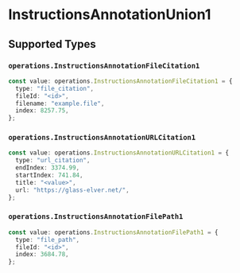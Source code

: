 # InstructionsAnnotationUnion1


## Supported Types

### `operations.InstructionsAnnotationFileCitation1`

```typescript
const value: operations.InstructionsAnnotationFileCitation1 = {
  type: "file_citation",
  fileId: "<id>",
  filename: "example.file",
  index: 8257.75,
};
```

### `operations.InstructionsAnnotationURLCitation1`

```typescript
const value: operations.InstructionsAnnotationURLCitation1 = {
  type: "url_citation",
  endIndex: 3374.99,
  startIndex: 741.84,
  title: "<value>",
  url: "https://glass-elver.net/",
};
```

### `operations.InstructionsAnnotationFilePath1`

```typescript
const value: operations.InstructionsAnnotationFilePath1 = {
  type: "file_path",
  fileId: "<id>",
  index: 3684.78,
};
```

